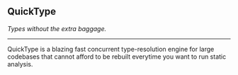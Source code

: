 QuickType
---------

*Types without the extra baggage.*

----------------------------------

QuickType is a blazing fast concurrent type-resolution engine
for large codebases that cannot afford to be rebuilt everytime
you want to run static analysis.